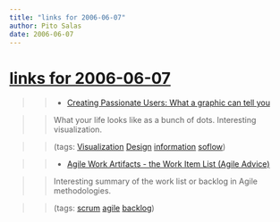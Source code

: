```yaml
---
title: "links for 2006-06-07"
author: Pito Salas
date: 2006-06-07
---
```

# [links for 2006-06-07](None)



>>

>>   * [Creating Passionate Users: What a graphic can tell
you](<http://headrush.typepad.com/creating_passionate_users/2006/05/what_a_graphic_.html>)

>>

>> What your life looks like as a bunch of dots. Interesting visualization.

>>

>> (tags: [Visualization](<http://del.icio.us/pitosalas/Visualization>)
[Design](<http://del.icio.us/pitosalas/Design>)
[information](<http://del.icio.us/pitosalas/information>)
[soflow](<http://del.icio.us/pitosalas/soflow>))

>>

>>   * [Agile Work Artifacts - the Work Item List (Agile
Advice)](<http://www.agileadvice.com/archives/2006/06/agile_work_arti.html>)

>>

>> Interesting summary of the work list or backlog in Agile methodologies.

>>

>> (tags: [scrum](<http://del.icio.us/pitosalas/scrum>)
[agile](<http://del.icio.us/pitosalas/agile>)
[backlog](<http://del.icio.us/pitosalas/backlog>))

>>

>>



